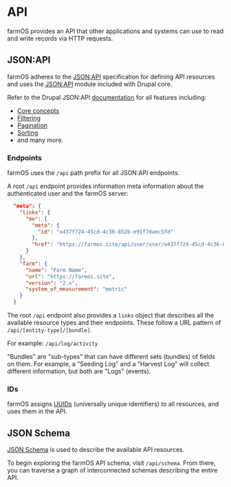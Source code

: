 # API

farmOS provides an API that other applications and systems can use to read and
write records via HTTP requests.

## JSON:API

farmOS adheres to the [JSON:API](https://jsonapi.org/) specification for
defining API resources and uses the [JSON:API](https://www.drupal.org/docs/core-modules-and-themes/core-modules/jsonapi-module)
module included with Drupal core.

Refer to the Drupal JSON:API [documentation](https://www.drupal.org/docs/core-modules-and-themes/core-modules/jsonapi-module)
for all features including:

- [Core concepts](https://www.drupal.org/docs/core-modules-and-themes/core-modules/jsonapi-module/core-concepts)
- [Filtering](https://www.drupal.org/docs/core-modules-and-themes/core-modules/jsonapi-module/filtering)
- [Pagination](https://www.drupal.org/docs/core-modules-and-themes/core-modules/jsonapi-module/pagination)
- [Sorting](https://www.drupal.org/docs/core-modules-and-themes/core-modules/jsonapi-module/sorting)
- and many more.

### Endpoints

farmOS uses the `/api` path prefix for all JSON:API endpoints.

A root `/api` endpoint provides information meta information about the
authenticated user and the farmOS server:

```json
  "meta": {
    "links": {
      "me": {
        "meta": {
          "id": "e437f724-45cd-4c36-852b-e91f7daec5fd"
        },
        "href": "https://farmos.site/api/user/user/e437f724-45cd-4c36-852b-e91f7daec5fd"
      }
    },
    "farm": {
      "name": "Farm Name",
      "url": "https://farmos.site",
      "version": "2.x",
      "system_of_measurement": "metric"
    }
  }
```

The root `/api` endpoint also provides a `links` object that describes all
the available resource types and their endpoints. These follow a URL pattern of
`/api/[entity-type]/[bundle]`.

For example: `/api/log/activity`

"Bundles" are "sub-types" that can have different sets (bundles) of fields on
them. For example, a "Seeding Log" and a "Harvest Log" will collect different
information, but both are "Logs" (events).

### IDs

farmOS assigns [UUIDs](https://en.wikipedia.org/wiki/Universally_unique_identifier)
(universally unique identifiers) to all resources, and uses them in the API.

## JSON Schema

[JSON Schema](https://json-schema.org/) is used to describe the available API
resources.

To begin exploring the farmOS API schema, visit `/api/schema`. From there, you
can traverse a graph of interconnected schemas describing the entire API.
